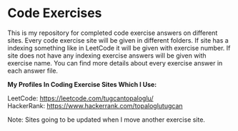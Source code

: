 # Code Exercises
This is my repository for completed code exercise answers on different sites. Every code exercise site will be given in different folders. If site has a indexing something like in LeetCode it will be given with exercise number. If site does not have any indexing exercise answers will be given with exercise name. You can find more details about every exercise answer in each answer file.

**My Profiles In Coding Exercise Sites Which I Use:**

LeetCode: https://leetcode.com/tugcantopaloglu/  
HackerRank: https://www.hackerrank.com/topaloglutugcan  

Note: Sites going to be updated when I move another exercise site.


